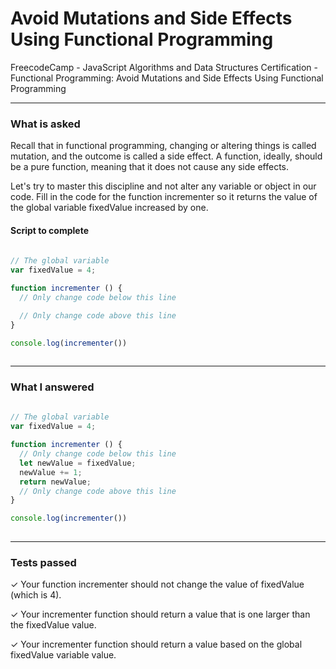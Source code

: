 # Avoid Mutations and Side Effects Using Functional Programming
FreecodeCamp - JavaScript Algorithms and Data Structures Certification - Functional Programming: Avoid Mutations and Side Effects Using Functional Programming


---


### What is asked

Recall that in functional programming, changing or altering things is called mutation, and the outcome is called a side effect. A function, ideally, should be a pure function, meaning that it does not cause any side effects.

Let's try to master this discipline and not alter any variable or object in our code.
Fill in the code for the function incrementer so it returns the value of the global variable fixedValue increased by one.

#### Script to complete

```javascript  
  
// The global variable
var fixedValue = 4;

function incrementer () {
  // Only change code below this line

  // Only change code above this line
}

console.log(incrementer())
  

```

---


### What I answered

```javascript  
  
// The global variable
var fixedValue = 4;

function incrementer () {
  // Only change code below this line
  let newValue = fixedValue;
  newValue += 1;
  return newValue;
  // Only change code above this line
}

console.log(incrementer())
  

```

---


### Tests passed

✓ Your function incrementer should not change the value of fixedValue (which is 4).

✓ Your incrementer function should return a value that is one larger than the fixedValue value.

✓ Your incrementer function should return a value based on the global fixedValue variable value.
